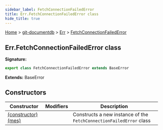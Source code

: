 ```yaml
---
sidebar_label: FetchConnectionFailedError
title: Err.FetchConnectionFailedError class
hide_title: true
---
```


[Home](./index.md) &gt; [git-documentdb](./git-documentdb.md) &gt; [Err](./git-documentdb.err.md) &gt; [FetchConnectionFailedError](./git-documentdb.err.fetchconnectionfailederror.md)

## Err.FetchConnectionFailedError class


<b>Signature:</b>

```typescript
export class FetchConnectionFailedError extends BaseError 
```
<b>Extends:</b> BaseError

## Constructors

|  Constructor | Modifiers | Description |
|  --- | --- | --- |
|  [(constructor)(mes)](./git-documentdb.err.fetchconnectionfailederror._constructor_.md) |  | Constructs a new instance of the <code>FetchConnectionFailedError</code> class |

